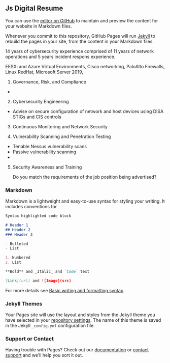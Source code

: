 ## Js Digital Resume

You can use the [editor on GitHub](https://github.com/CAshad0w/Resume/edit/gh-pages/index.md) to maintain and preview the content for your website in Markdown files.

Whenever you commit to this repository, GitHub Pages will run [Jekyll](https://jekyllrb.com/) to rebuild the pages in your site, from the content in your Markdown files.

14 years of cybersecurity experience comprised of 11 years of network operations and 5 years incident respons experience.
    
EESXi and Azure Virtual Environments, Cisco networking, PaloAlto Firewalls, Linux RedHat, Microsoft Server 2019, 

1. Governance, Risk, and Compliance
  -
2. Cybersecurity Engineering
  - Advise on secure configuration of network and host devices using DISA STIGs and CIS controls
3. Continuous Monitoring and Network Security

4. Vulnerability Scanning and Penetration Testing
  - Tenable Nessus vulnerability scans
  - Passive vulnerability scanning
  - 
5. Security Awareness and Training




    Do you match the requirements of the job position being advertised?


### Markdown

Markdown is a lightweight and easy-to-use syntax for styling your writing. It includes conventions for

```markdown
Syntax highlighted code block

# Header 1
## Header 2
### Header 3

- Bulleted
- List

1. Numbered
2. List

**Bold** and _Italic_ and `Code` text

[Link](url) and ![Image](src)
```

For more details see [Basic writing and formatting syntax](https://docs.github.com/en/github/writing-on-github/getting-started-with-writing-and-formatting-on-github/basic-writing-and-formatting-syntax).

### Jekyll Themes

Your Pages site will use the layout and styles from the Jekyll theme you have selected in your [repository settings](https://github.com/CAshad0w/Resume/settings/pages). The name of this theme is saved in the Jekyll `_config.yml` configuration file.

### Support or Contact

Having trouble with Pages? Check out our [documentation](https://docs.github.com/categories/github-pages-basics/) or [contact support](https://support.github.com/contact) and we’ll help you sort it out.
